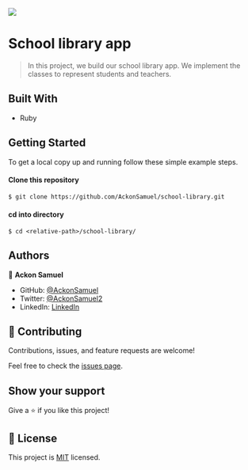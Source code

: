 ![](https://img.shields.io/badge/Microverse-blueviolet)

# School library app

> In this project, we build our school library app. We implement the classes to represent students and teachers.


## Built With

- Ruby


## Getting Started

To get a local copy up and running follow these simple example steps.

#### Clone this repository

```bash
$ git clone https://github.com/AckonSamuel/school-library.git
```

#### cd into directory
```
$ cd <relative-path>/school-library/
```

## Authors

👤 **Ackon Samuel**
- GitHub: [@AckonSamuel](https://github.com/AckonSamuel/)
- Twitter: [@AckonSamuel2](https://twitter.com/AckonSamuel2)
- LinkedIn: [LinkedIn](https://www.linkedin.com/in/samuel-yaw-ackon/)


## 🤝 Contributing

Contributions, issues, and feature requests are welcome!

Feel free to check the [issues page](../../issues/).

## Show your support

Give a ⭐️ if you like this project!

## 📝 License

This project is [MIT](./LICENSE) licensed.
